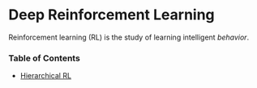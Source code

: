 # Deep Reinforcement Learning

Reinforcement learning (RL) is the study of learning intelligent _behavior_.

### Table of Contents

* [Hierarchical RL](hierarchical-rl.md)